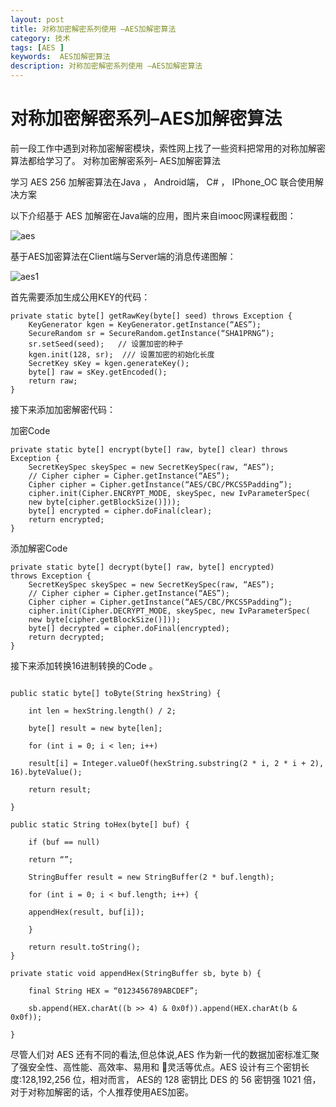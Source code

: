 ```yaml
---
layout: post
title: 对称加密解密系列使用 –AES加解密算法
category: 技术
tags: [AES ]
keywords:  AES加解密算法
description: 对称加密解密系列使用 –AES加解密算法
---
```


对称加密解密系列–AES加解密算法
====================================

前一段工作中遇到对称加密解密模块，索性网上找了一些资料把常用的对称加解密算法都给学习了。 对称加密解密系列– AES加解密算法

学习 AES 256 加解密算法在Java ， Android端， C# ， IPhone_OC 联合使用解决方案

以下介绍基于 AES 加解密在Java端的应用，图片来自imooc网课程截图：

![aes](http://samuelnotes-wordpress.stor.sinaapp.com/uploads/2015/03/aes.png)


基于AES加密算法在Client端与Server端的消息传递图解：

![aes1](http://samuelnotes-wordpress.stor.sinaapp.com/uploads/2015/03/aes1.png)

首先需要添加生成公用KEY的代码：

```
private static byte[] getRawKey(byte[] seed) throws Exception {
	KeyGenerator kgen = KeyGenerator.getInstance(“AES”);
	SecureRandom sr = SecureRandom.getInstance(“SHA1PRNG”);
	sr.setSeed(seed);   // 设置加密的种子
	kgen.init(128, sr);  /// 设置加密的初始化长度
	SecretKey sKey = kgen.generateKey();
	byte[] raw = sKey.getEncoded();
	return raw;
}
```
接下来添加加密解密代码：

加密Code

```
private static byte[] encrypt(byte[] raw, byte[] clear) throws Exception {
	SecretKeySpec skeySpec = new SecretKeySpec(raw, “AES”);
	// Cipher cipher = Cipher.getInstance(“AES”);
	Cipher cipher = Cipher.getInstance(“AES/CBC/PKCS5Padding”);
	cipher.init(Cipher.ENCRYPT_MODE, skeySpec, new IvParameterSpec(
	new byte[cipher.getBlockSize()]));
	byte[] encrypted = cipher.doFinal(clear);
	return encrypted;
}
```

添加解密Code 

```
private static byte[] decrypt(byte[] raw, byte[] encrypted)
throws Exception {
	SecretKeySpec skeySpec = new SecretKeySpec(raw, “AES”);
	// Cipher cipher = Cipher.getInstance(“AES”);
	Cipher cipher = Cipher.getInstance(“AES/CBC/PKCS5Padding”);
	cipher.init(Cipher.DECRYPT_MODE, skeySpec, new IvParameterSpec(
	new byte[cipher.getBlockSize()]));
	byte[] decrypted = cipher.doFinal(encrypted);
	return decrypted;
}
```

接下来添加转换16进制转换的Code 。

```

public static byte[] toByte(String hexString) {

	int len = hexString.length() / 2;
	
	byte[] result = new byte[len];
	
	for (int i = 0; i < len; i++)
	
	result[i] = Integer.valueOf(hexString.substring(2 * i, 2 * i + 2), 16).byteValue();
	
	return result;

}

public static String toHex(byte[] buf) {

	if (buf == null)
	
	return “”;
	
	StringBuffer result = new StringBuffer(2 * buf.length);
	
	for (int i = 0; i < buf.length; i++) {
	
	appendHex(result, buf[i]);
	
	}
	
	return result.toString();
}

private static void appendHex(StringBuffer sb, byte b) {
	
	final String HEX = “0123456789ABCDEF”;
	
	sb.append(HEX.charAt((b >> 4) & 0x0f)).append(HEX.charAt(b & 0x0f));

}
```

尽管人们对 AES 还有不同的看法,但总体说,AES 作为新一代的数据加密标准汇聚了强安全性、高性能、高效率、易用和 灵活等优点。AES 设计有三个密钥长度:128,192,256 位，相对而言， AES的 128 密钥比 DES 的 56 密钥强 1021 倍， 对于对称加解密的话，个人推荐使用AES加密。
